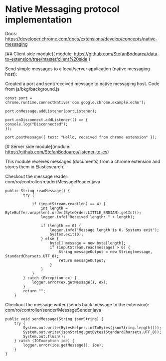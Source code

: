 # Native Messaging protocol implementation
Docs: https://developer.chrome.com/docs/extensions/develop/concepts/native-messaging


[## Client side module](
module: https://github.com/StefanBodoarca/data-to-extension/tree/master/client%20side
)

Send simple messages to a local/server application (native messaging host):

Created a port and sent/received message to native messaging host.
Code from js/bkg/background.js

```agsl
const port = chrome.runtime.connectNative('com.google.chrome.example.echo');

port.onMessage.addListener(portListener);

port.onDisconnect.addListener(() => {
console.log("Disconnected");
});

port.postMessage({ text: "Hello, received from chrome extension" });
```


[# Server side module](module: https://github.com/StefanBodoarca/listener-to-es)

This module receives messages (documents) from a chrome extension and stores them in Elasticsearch.


Checkout the message reader:
com/ro/controller/reader/MessageReader.java

```agsl
public String readMessage() {
        try {

            if (inputStream.read(len) == 4) {
                int length = ByteBuffer.wrap(len).order(ByteOrder.LITTLE_ENDIAN).getInt();
                logger.info("Received length: " + length);

                if (length == 0) {
                    logger.info("Message length is 0. Systems exit");
                    System.exit(0);
                } else {
                    byte[] message = new byte[length];
                    if (inputStream.read(message) > 0) {
                        String messageOutput = new String(message, StandardCharsets.UTF_8);
                        return messageOutput;
                    }
                }
            }
        } catch (Exception ex) {
            logger.error(ex.getMessage(), ex);
        }
        return "";
    }
```

Checkout the message writer (sends back message to the extension):
com/ro/controller/sender/MessageSender.java

```agsl
public void sendMessage(String jsonString) {
    try {
        System.out.write(BytesHelper.intToBytes(jsonString.length()));
        System.out.write(jsonString.getBytes(StandardCharsets.UTF_8));
        System.out.flush();
    } catch (IOException ioe) {
        logger.error(ioe.getMessage(), ioe);
    }
}
```
